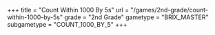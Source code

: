 +++
title = "Count Within 1000 By 5s"
url = "/games/2nd-grade/count-within-1000-by-5s"
grade = "2nd Grade"
gametype = "BRIX_MASTER"
subgametype = "COUNT_1000_BY_5"
+++